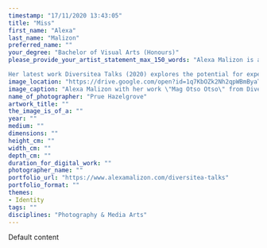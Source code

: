 ```yaml
---
timestamp: "17/11/2020 13:43:05"
title: "Miss"
first_name: "Alexa"
last_name: "Malizon"
preferred_name: ""
your_degree: "Bachelor of Visual Arts (Honours)"
please_provide_your_artist_statement_max_150_words: "Alexa Malizon is an artist and photographer based in Canberra. Her practice encompasses a range of photographic media and focuses on using personal experiences to re-connect with her cultural roots and engage questions of identity and cultural difference. She exhibited her work in the ANU School of Art and Design Graduating Exhibition in 2019 and VIEW2020 in PhotoAccess at the beginning of 2020.

Her latest work Diversitea Talks (2020) explores the potential for experimental video to bring insight to the lived cultural experience of existing within an Australian-Filipino diaspora using humour, video layering techniques and the language of the social media video post."
image_location: "https://drive.google.com/open?id=1q7KbOZk2Nh2qpWBmByaTog3_N68wBYJZ"
image_caption: "Alexa Malizon with her work \"Mag Otso Otso\" from Diversitea Talks (2020)"
name_of_photographer: "Prue Hazelgrove"
artwork_title: ""
the_image_is_of_a: ""
year: ""
medium: ""
dimensions: ""
height_cm: ""
width_cm: ""
depth_cm: ""
duration_for_digital_work: ""
photographer_name: ""
portfolio_url: "https://www.alexamalizon.com/diversitea-talks"
portfolio_format: ""
themes:
- Identity
tags: ""
disciplines: "Photography & Media Arts"
---
```


Default content